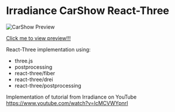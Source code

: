 # Irradiance CarShow React-Three

![CarShow Preview]()

[Click me to view preview!!!]()

React-Three implementation using:
- three.js
- postprocessing
- react-three/fiber
- react-three/drei
- react-three/postprocessing

Implementation of tutorial from Irradiance on YouTube https://www.youtube.com/watch?v=lcMCVWYpnrI